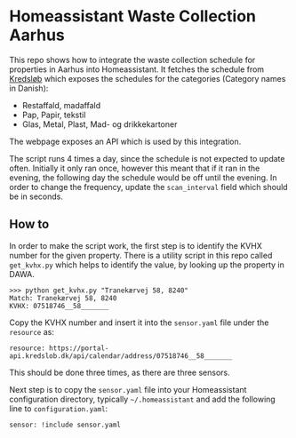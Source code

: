 # Homeassistant Waste Collection Aarhus

This repo shows how to integrate the waste collection schedule for properties in Aarhus into Homeassistant. It fetches the schedule from [Kredsløb](https://www.kredslob.dk/produkter-og-services/genbrug-og-affald/affaldsbeholdere/toemmekalender) which exposes the schedules for the categories (Category names in Danish):

- Restaffald, madaffald
- Pap, Papir, tekstil
- Glas, Metal, Plast, Mad- og drikkekartoner

The webpage exposes an API which is used by this integration.

The script runs 4 times a day, since the schedule is not expected to update often. Initially it only ran once, however this meant that if it ran in the evening, the following day the schedule would be off until the evening.
In order to change the frequency, update the `scan_interval` field which should be in seconds.

## How to

In order to make the script work, the first step is to identify the KVHX number for the given property. There is a utility script in this repo called `get_kvhx.py` which helps to identify the value, by looking up the property in DAWA.

```
>>> python get_kvhx.py "Tranekærvej 58, 8240"
Match: Tranekærvej 58, 8240
KVHX: 07518746__58_______
```

Copy the KVHX number and insert it into the `sensor.yaml` file under the `resource` as:

```
resource: https://portal-api.kredslob.dk/api/calendar/address/07518746__58_______
```

This should be done three times, as there are three sensors.

Next step is to copy the `sensor.yaml` file into your Homeassistant configuration directory, typically `~/.homeassistant` and add the following line to `configuration.yaml`:

```
sensor: !include sensor.yaml
```
